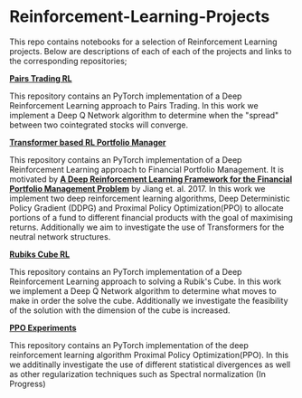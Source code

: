 # Reinforcement-Learning-Projects

This repo contains notebooks for a selection of Reinforcement Learning projects. Below are descriptions of each of each of the projects and links to the corresponding repositories;

[**Pairs Trading RL**](https://github.com/ConnorWatts/Pairs-Trading-RL)

This repository contains an PyTorch implementation of a Deep Reinforcement Learning approach to Pairs Trading. In this work we implement a Deep Q Network algorithm to determine when the "spread" between two cointegrated stocks will converge. 

[**Transformer based RL Portfolio Manager**](https://github.com/ConnorWatts/TRL-Portfolio-Management)

This repository contains an PyTorch implementation of a Deep Reinforcement Learning approach to Financial Portfolio Management. It is motivated by [**A Deep Reinforcement Learning Framework for the Financial Portfolio Management Problem**](https://arxiv.org/abs/1706.10059) by Jiang et. al. 2017. In this work we implement two deep reinforcement learning algorithms, Deep Deterministic Policy Gradient (DDPG) and Proximal Policy Optimization(PPO) to allocate portions of a fund to different financial products with the goal of maximising returns. Additionally we aim to investigate the use of Transformers for the neutral network structures. 

[**Rubiks Cube RL**](https://github.com/ConnorWatts/Rubiks-RL)

This repository contains an PyTorch implementation of a Deep Reinforcement Learning approach to solving a Rubik's Cube. In this work we implement a Deep Q Network algorithm to determine what moves to make in order the solve the cube. Additionally we investigate the feasibility of the solution with the dimension of the cube is increased.

[**PPO Experiments**](https://github.com/ConnorWatts/PPO)

This repository contains an PyTorch implementation of the deep reinforcement learning algorithm Proximal Policy Optimization(PPO). In this we additinally investigate the use of different statistical divergences as well as other regularization techniques such as Spectral normalization (In Progress)
